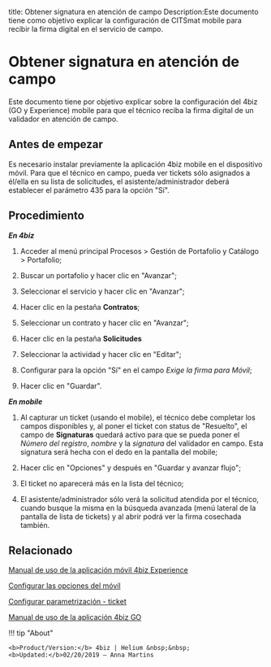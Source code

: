title: Obtener signatura en atención de campo
Description:Este documento tiene como objetivo explicar la configuración de CITSmat mobile para recibir la firma digital en el servicio de campo.
# Obtener signatura en atención de campo

Este documento tiene por objetivo explicar sobre la configuración del 4biz (GO y Experience)
mobile para que el técnico reciba la firma digital de un validador en atención
de campo.

Antes de empezar
----------------

Es necesario instalar previamente la aplicación 4biz mobile en el
dispositivo móvil. Para que el técnico en campo, pueda ver tickets sólo
asignados a él/ella en su lista de solicitudes, el asistente/administrador
deberá establecer el parámetro 435 para la opción "Sí".

Procedimiento
-------------

***En 4biz***

1.  Acceder al menú principal Procesos \> Gestión de Portafolio y Catálogo \>
    Portafolio;

2.  Buscar un portafolio y hacer clic en "Avanzar";

3.  Seleccionar el servicio y hacer clic en "Avanzar";

4.  Hacer clic en la pestaña **Contratos**;

5.  Seleccionar un contrato y hacer clic en "Avanzar";

6.  Hacer clic en la pestaña **Solicitudes**

7.  Seleccionar la actividad y hacer clic en "Editar";

8.  Configurar para la opción "Sí" en el campo *Exige la firma para Móvil*;

9.  Hacer clic en "Guardar".

***En mobile***

1.  Al capturar un ticket (usando el mobile), el técnico debe completar los
    campos disponibles y, al poner el ticket con status de "Resuelto", el campo
    de **Signaturas** quedará activo para que se pueda poner el *Número del
    registro*, *nombre* y la *signatura* del validador en campo. Esta signatura será
    hecha con el dedo en la pantalla del mobile;

2.  Hacer clic en "Opciones" y después en "Guardar y avanzar flujo";

3.  El ticket no aparecerá más en la lista del técnico;

4.  El asistente/administrador sólo verá la solicitud atendida por el técnico, cuando busque la misma en la búsqueda avanzada (menú lateral de la pantalla de lista de tickets) y al abrir podrá ver la firma cosechada también.
    

Relacionado
----------

[Manual de uso de la aplicación móvil 4biz Experience](/es-es/4biz-helium/additional-features/mobile-and-field-service/apps/4biz-app.html)

[Configurar las opciones del móvil](/es-es/4biz-helium/additional-features/mobile-and-field-service/configuration/configure-mobile-options.html)

[Configurar parametrización - ticket](/es-es/4biz-helium/platform-administration/parameters-list/configure-parametrization-ticket.html)

[Manual de uso de la aplicación 4biz GO](/es-es/4biz-helium/additional-features/mobile-and-field-service/apps/4biz-field-service-manual.html)


!!! tip "About"

    <b>Product/Version:</b> 4biz | Helium &nbsp;&nbsp;
    <b>Updated:</b>02/20/2019 – Anna Martins
